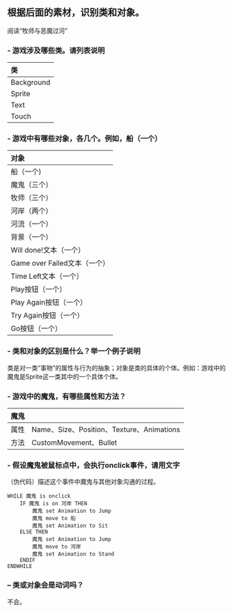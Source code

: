 ## 根据后面的素材，识别类和对象。

阅读“牧师与恶魔过河”

### - 游戏涉及哪些类。请列表说明

| 类               |
|:---------------- |
|  Background      |
| Sprite           |
| Text             |
| Touch            |

### - 游戏中有哪些对象，各几个。例如，船（一个）
|对象|
|:----|
|船（一个)|
|魔鬼（三个）|
|牧师（三个）|
|河岸（两个）|
|河流（一个）|
|背景（一个）|
|Will done!文本（一个）|
|Game over Failed文本（一个）|
|Time Left文本（一个）|
|Play按钮（一个）|
|Play Again按钮（一个）|
|Try Again按钮（一个）|
|Go按钮（一个）|
 
### - 类和对象的区别是什么？举一个例子说明

类是对一类“事物”的属性与行为的抽象；对象是类的具体的个体。例如：游戏中的魔鬼是Sprite这一类其中的一个具体个体。

### - 游戏中的魔鬼，有哪些属性和方法？
| 魔鬼 |                                          |  
|:-----|:-----------------------------------------|
| 属性 | Name、Size、Position、Texture、Animations |
| 方法 | CustomMovement、Bullet                   |

### - 假设魔鬼被鼠标点中，会执行onclick事件，请用文字
（伪代码）描述这个事件中魔鬼与其他对象沟通的过程。
```
WHILE 魔鬼 is onclick
    IF 魔鬼 is on 河岸 THEN
        魔鬼 set Animation to Jump
        魔鬼 move to 船
        魔鬼 set Animation to Sit
    ELSE THEN
        魔鬼 set Animation to Jump
        魔鬼 move to 河岸
        魔鬼 set Animation to Stand
    ENDIF
ENDWHILE
```
### – 类或对象会是动词吗？
不会。